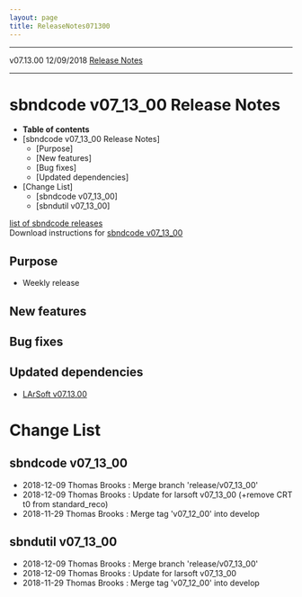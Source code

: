 ```yaml
---
layout: page
title: ReleaseNotes071300
---
```


  ----------- ------------ -- -- ------------------------------------------------------
  v07.13.00   12/09/2018         [Release Notes](ReleaseNotes071300.html)
  ----------- ------------ -- -- ------------------------------------------------------



sbndcode v07\_13\_00 Release Notes
======================================================================================

-   **Table of contents**
-   [sbndcode v07\_13\_00 Release
    Notes]
    -   [Purpose]
    -   [New features]
    -   [Bug fixes]
    -   [Updated dependencies]
-   [Change List]
    -   [sbndcode v07\_13\_00]
    -   [sbndutil v07\_13\_00]

[list of sbndcode
releases](List_of_SBND_code_releases.html)\
Download instructions for [sbndcode
v07\_13\_00](http://scisoft.fnal.gov/scisoft/bundles/sbnd/v07_13_00/sbndcode-v07_13_00.html)



Purpose
----------------------------------

-   Weekly release



New features
--------------------------------------------



Bug fixes
--------------------------------------



Updated dependencies
------------------------------------------------------------

-   [LArSoft
    v07.13.00](https://cdcvs.fnal.gov/redmine/projects/larsoft/wiki/ReleaseNotes071300)



Change List
==========================================



sbndcode v07\_13\_00
----------------------------------------------------------

-   2018-12-09 Thomas Brooks : Merge branch \'release/v07\_13\_00\'
-   2018-12-09 Thomas Brooks : Update for larsoft v07\_13\_00 (+remove
    CRT t0 from standard\_reco)
-   2018-11-29 Thomas Brooks : Merge tag \'v07\_12\_00\' into develop



sbndutil v07\_13\_00
----------------------------------------------------------

-   2018-12-09 Thomas Brooks : Merge branch \'release/v07\_13\_00\'
-   2018-12-09 Thomas Brooks : Update for larsoft v07\_13\_00
-   2018-11-29 Thomas Brooks : Merge tag \'v07\_12\_00\' into develop
